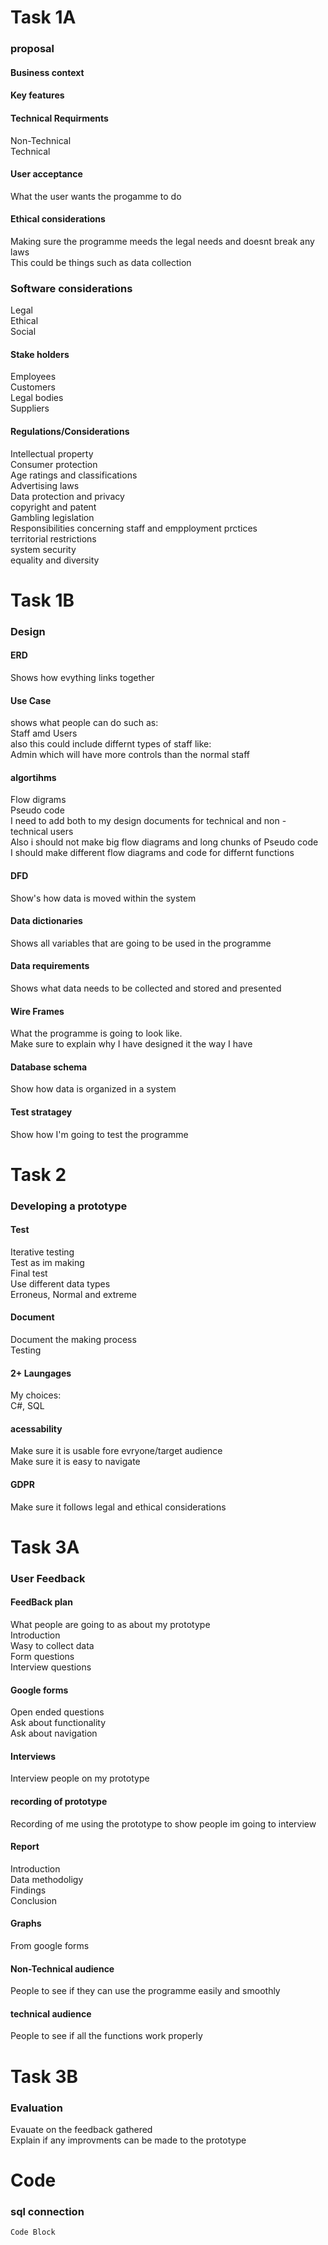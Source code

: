 # Task 1A
### proposal
#### Business context
#### Key features 
#### Technical Requirments
 Non-Technical  
 Technical  
#### User acceptance
What the user wants the progamme to do
#### Ethical considerations
Making sure the programme meeds the legal needs and doesnt break any laws  
This could be things such as data collection
### Software considerations
Legal  
Ethical  
Social
#### Stake holders
Employees  
Customers  
Legal bodies  
Suppliers
#### Regulations/Considerations
Intellectual property  
Consumer protection  
Age ratings and classifications  
Advertising laws  
Data protection and privacy  
copyright and patent  
Gambling legislation  
Responsibilities concerning staff and empployment prctices  
territorial restrictions  
system security  
equality and diversity 

# Task 1B
### Design
#### ERD
Shows how evything links together
#### Use Case
shows what people can do such as:  
Staff amd Users  
also this could include differnt types of staff like:  
Admin which will have more controls than the normal staff
#### algortihms
Flow digrams  
Pseudo code  
I need to add both to my design documents for technical and non - technical users  
Also i should not make big flow diagrams and long chunks of Pseudo code  
I should make different flow diagrams and code for differnt functions
#### DFD
Show's how data is moved within the system
#### Data dictionaries
Shows all variables that are going to be used in the programme
#### Data requirements
Shows what data needs to be collected and stored and presented
#### Wire Frames
What the programme is going to look like.  
Make sure to explain why I have designed it the way I have
#### Database schema
Show how data is organized in a system
#### Test stratagey
Show how I'm going to test the programme

# Task 2
### Developing a prototype

#### Test
Iterative testing  
Test as im making  
Final test  
Use different data types  
Erroneus, Normal and extreme
#### Document
Document the making process  
Testing
#### 2+ Laungages
My choices:  
C#, SQL
#### acessability
Make sure it is usable fore evryone/target audience  
Make sure it is easy to navigate
#### GDPR
Make sure it follows legal and ethical considerations  

# Task 3A
### User Feedback
#### FeedBack plan
What people are going to as about my prototype  
Introduction  
Wasy to collect data  
Form questions  
Interview questions
#### Google forms
Open ended questions  
Ask about functionality  
Ask about navigation
#### Interviews
Interview people on my prototype
#### recording of prototype
Recording of me using the prototype to show people im going to interview
#### Report
Introduction  
Data methodoligy  
Findings  
Conclusion
#### Graphs
From google forms
#### Non-Technical audience
People to see if they can use the programme easily and smoothly
#### technical audience
People to see if all the functions work properly

# Task 3B
### Evaluation
Evauate on the feedback gathered  
Explain if any improvments can be made to the prototype

# Code
### sql connection
``` Code Block ```
